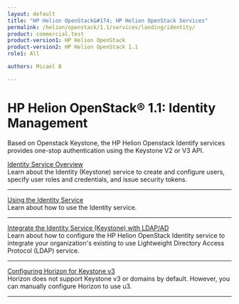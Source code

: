 ```yaml
---
layout: default
title: "HP Helion OpenStack&#174; HP Helion OpenStack Services"
permalink: /helion/openstack/1.1/services/landing/identity/
product: commercial.test
product-version1: HP Helion OpenStack
product-version2: HP Helion OpenStack 1.1
role1: All

authors: Micael B

---
```

<!--UNDER REVISION-->

<script>
[
function PageRefresh {
onLoad="window.refresh"
}

PageRefresh();

</script>

<!--
<p style="font-size: small;"> <a href="/helion/openstack/1.1/3rd-party-license-agreements/">&#9664; PREV</a> | <a href="/helion/openstack/1.1/">&#9650; UP</a> | NEXT &#9654; </p>
-->

# HP Helion OpenStack&#174; 1.1: Identity Management

Based on Openstack Keystone, the HP Helion Openstack Identify services provides one-stop authentication using the Keystone V2 or V3 API.

[Identity Service Overview](/helion/openstack/1.1/services/identity/overview/)
<br>Learn about the Identity (Keystone) service to create and configure users, specify user roles and credentials, and issue security tokens.
<hr>

[Using the Identity Service](/helion/openstack/1.1/services/identity/using/)
<br>Learn about how to use the Identity service.
<hr>

[Integrate the Identity Service (Keystone) with LDAP/AD](/helion/openstack/1.1/services/identity/integrate-ldap/)
<br>Learn about how to configure the HP Helion OpenStack Identity service to integrate your organization's existing to use Lightweight Directory Access Protocol (LDAP) service.
<hr>

[Configuring Horizon for Keystone v3](/helion/openstack/1.1/services/identity/configure/)
<br>Horizon does not support Keystone v3 or domains by default. However, you can manually configure Horizon to use u3.
<hr>

